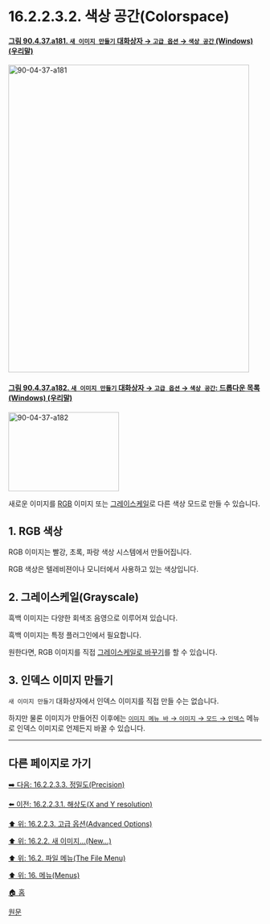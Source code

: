 # 16.2.2.3.2. 색상 공간(Colorspace)

<a id="90-04-37-a181"></a>

#### [그림 90.4.37.a181. `새 이미지 만들기` 대화상자 → `고급 옵션` → `색상 공간` (Windows) (우리말)](./90-04-0037-create_a_new_image.md#90-04-37-a181)
<img width="479" height="611" alt="90-04-37-a181" src="https://github.com/user-attachments/assets/1a3b8be2-1add-4ee4-9c63-a9f0a65994bc" />

<a id="90-04-37-a182"></a>

#### [그림 90.4.37.a182. `새 이미지 만들기` 대화상자 → `고급 옵션` → `색상 공간`: 드롭다운 목록 (Windows) (우리말)](./90-04-0037-create_a_new_image.md#90-04-37-a182)
<img width="220" height="157" alt="90-04-37-a182" src="https://github.com/user-attachments/assets/1d1d9ee9-a1c3-4b6f-ae2b-57b139a54847" />

새로운 이미지를 [RGB](./19-glossaryx-color_model_rgb.md) 이미지 또는 [그레이스케일](./19-glossaryx-color_mode_grayscale.md)로 다른 색상 모드로 만들 수 있습니다.

<a id="16-02-02-03-02-s1"></a>

## 1. RGB 색상
RGB 이미지는 빨강, 초록, 파랑 색상 시스템에서 만들어집니다.

RGB 색상은 텔레비젼이나 모니터에서 사용하고 있는 색상입니다.

<a id="16-02-02-03-02-s2"></a>

## 2. 그레이스케일(Grayscale)
흑백 이미지는 다양한 회색조 음영으로 이루어져 있습니다.

흑백 이미지는 특정 플러그인에서 필요합니다.

원한다면, RGB 이미지를 직접 [그레이스케일로 바꾸기](./16-06-05-grayscale-mode.md)를 할 수 있습니다.

<a id="16-02-02-03-02-s3"></a>

## 3. 인덱스 이미지 만들기
`새 이미지 만들기` 대화상자에서 인덱스 이미지를 직접 만들 수는 없습니다.

하지만 물론 이미지가 만들어진 이후에는 [`이미지 메뉴 바` → `이미지` → `모드` → `인덱스`](./16-06-06-indexed-mode.md) 메뉴로 인덱스 이미지로 언제든지 바꿀 수 있습니다.

***

## 다른 페이지로 가기

[➡️ 다음: 16.2.2.3.3. 정밀도(Precision)](./16-02-02-03-03-precision.md)

[⬅️ 이전: 16.2.2.3.1. 해상도(X and Y resolution)](./16-02-02-03-01-x_y_resolution.md)

[⬆️ 위: 16.2.2.3. 고급 옵션(Advanced Options)](./16-02-02-03-00-advanced_options.md)

[⬆️ 위: 16.2.2. 새 이미지…(New…)](./16-02-02-00-new.md)

[⬆️ 위: 16.2. 파일 메뉴(The File Menu)](./16-02-00-the-file-menu.md)

[⬆️ 위: 16. 메뉴(Menus)](./16-00-menus.md)

[🏠 홈](./00-home.md)

[원문](https://docs.gimp.org/2.10/ko/gimp-file-new.html#idm22657)